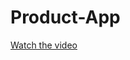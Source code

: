 # Product-App
[Watch the video](https://github.com/eslamelsayed010/Product-App/blob/main/coroutines.mp4)
